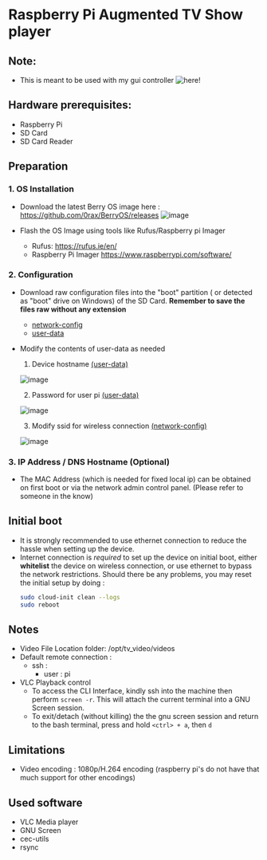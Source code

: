 # Raspberry Pi Augmented TV Show player 

## Note:
- This is meant to be used with my gui controller ![here](https://github.com/B83C/control-centre-rs)!

## Hardware prerequisites:
- Raspberry Pi
- SD Card
- SD Card Reader

## Preparation
### 1. OS Installation

- Download the latest Berry OS image here : https://github.com/0rax/BerryOS/releases
  ![image](https://github.com/B83C/raspi_video/assets/72597973/fa578165-98bd-4a53-b8d1-d2521c7ee24e)

- Flash the OS Image using tools like Rufus/Raspberry pi Imager 
  - Rufus: https://rufus.ie/en/
  - Raspberry Pi Imager https://www.raspberrypi.com/software/

### 2. Configuration

- Download raw configuration files into the "boot" partition ( or detected as "boot" drive on Windows) of the SD Card. **Remember to save the files raw without any extension**
  * [network-config](network-config?raw=1)
  * [user-data](user-data?raw=1)
 
- Modify the contents of user-data as needed
  1) Device hostname [(user-data)](user-data?raw=1)
  
    ![image](https://github.com/B83C/raspi_video/assets/72597973/f5e435ce-912a-45e5-992a-e4b5dc8eb002)
    
  2) Password for user pi [(user-data)](user-data?raw=1)

    ![image](https://github.com/B83C/raspi_video/assets/72597973/bc61374a-0805-4d30-8470-bc7f7982aedd)
  
  3) Modify ssid for wireless connection [(network-config)](network-config?raw=1)

    ![image](https://github.com/B83C/raspi_video/assets/72597973/a3abe186-c236-49e6-a6e0-6517b62ceef9)
     
     
### 3. IP Address / DNS Hostname (Optional)
  - The MAC Address (which is needed for fixed local ip) can be obtained on first boot or via the network admin control panel. (Please refer to someone in the know)

## Initial boot
- It is strongly recommended to use ethernet connection to reduce the hassle when setting up the device.
- Internet connection is *required* to set up the device on initial boot, either **whitelist** the device on wireless connection, or use ethernet to bypass the network restrictions. Should there be any problems, you may reset the initial setup by doing :
  ```sh
  sudo cloud-init clean --logs
  sudo reboot
  ```
  
## Notes
- Video File Location
    folder: /opt/tv_video/videos
- Default remote connection :
  * ssh : 
    - user : pi
- VLC Playback control
  * To access the CLI Interface, kindly ssh into the machine then perform `screen -r`. This will attach the current terminal into a GNU Screen session.
  * To exit/detach (without killing) the the gnu screen session and return to the bash terminal, press and hold `<ctrl> + a`, then `d`

## Limitations
- Video encoding : 1080p/H.264 encoding (raspberry pi's do not have that much support for other encodings)

## Used software
  - VLC Media player
  - GNU Screen
  - cec-utils
  - rsync

    
